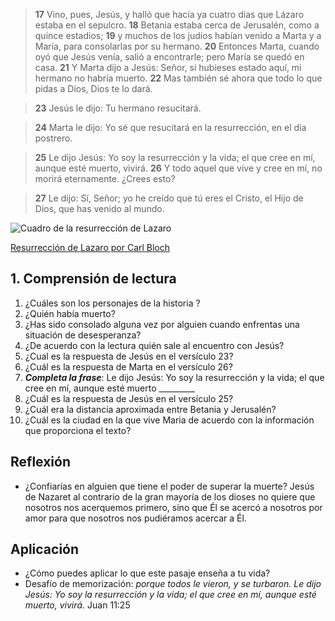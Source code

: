 
> **17** Vino, pues, Jesús, y halló que hacía ya cuatro días que Lázaro
  estaba en el sepulcro.
  **18** Betania estaba cerca de Jerusalén, como a quince estadios;
  **19** y muchos de los judíos habían venido a Marta y a María, para
  consolarlas por su hermano.
  **20** Entonces Marta, cuando oyó que Jesús venía, salió a encontrarle;
  pero María se quedó en casa.
  **21** Y Marta dijo a Jesús: Señor, si hubieses estado aquí, mi hermano
  no habría muerto.
  **22** Mas también sé ahora que todo lo que pidas a Dios, Dios te lo dará.

> **23** Jesús le dijo: Tu hermano resucitará.

> **24** Marta le dijo: Yo sé que resucitará en la resurrección, en el
  día postrero.

>  **25** Le dijo Jesús: Yo soy la resurrección y la vida; el que cree en mí,
  aunque esté muerto, vivirá.
  **26** Y todo aquel que vive y cree en mí, no morirá eternamente.
  ¿Crees esto?

> **27** Le dijo: Sí, Señor; yo he creído que tú eres el Cristo, el
  Hijo de Dios, que has venido al mundo.


![Cuadro de la resurrección de Lazaro](/img/RaisingOfLazarusBloch.jpg "Cuadro de la resurrección de Lazaro")

[Resurrección de Lazaro por Carl Bloch](https://commons.wikimedia.org/wiki/File:RaisingofLazarusBloch.jpg)


## 1. Comprensión de lectura

1. ¿Cuáles son los personajes de la historia ?
2. ¿Quién había muerto?
3. ¿Has sido consolado alguna vez por alguien cuando enfrentas una situación de desesperanza?
4. ¿De acuerdo con la lectura  quién sale al encuentro con Jesús?
5. ¿Cual es la respuesta de Jesús en el versículo 23?
6. ¿Cuál es la respuesta de Marta en el versículo 26?
7. **_Completa la frase_**:  Le dijo Jesús: Yo soy la resurrección y la vida; el que cree en mí, aunque esté muerto _________
8. ¿Cuál es la respuesta de Jesús en el versículo 25?
9. ¿Cuál era la distancia aproximada entre Betania y Jerusalén?
10. ¿Cuál es la ciudad en la que vive Maria de acuerdo con la información que proporciona el texto?

## Reflexión

* ¿Confiarías en alguien que tiene el poder de superar la muerte? Jesús de 
Nazaret al contrario de la gran mayoría de los dioses no quiere que 
nosotros nos acerquemos primero, sino que Él se acercó a nosotros 
por amor para que nosotros nos pudiéramos acercar a Él.

## Aplicación

* ¿Cómo puedes aplicar lo que este pasaje enseña a tu vida?
* Desafío de memorización: _porque todos le vieron, y se turbaron. Le dijo Jesús: Yo soy la resurrección y la vida; el que cree en mí, aunque esté muerto, vivirá._ Juan 11:25
